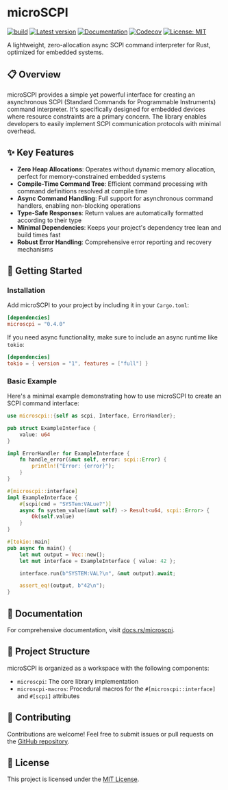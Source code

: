 # microSCPI

[![build](https://github.com/7h0ma5/microscpi/workflows/build/badge.svg)](https://github.com/7h0ma5/microscpi/actions)
[![Latest version](https://img.shields.io/crates/v/microscpi.svg)](https://crates.io/crates/microscpi)
[![Documentation](https://img.shields.io/docsrs/microscpi)](https://docs.rs/microscpi)
[![Codecov](https://img.shields.io/codecov/c/github/7h0ma5/microscpi)](https://codecov.io/github/7h0ma5/microscpi)
[![License: MIT](https://img.shields.io/badge/License-MIT-blue.svg)](LICENSE)

A lightweight, zero-allocation async SCPI command interpreter for Rust, optimized for embedded systems.

## 📋 Overview

microSCPI provides a simple yet powerful interface for creating an asynchronous SCPI (Standard Commands for Programmable Instruments) command interpreter. It's specifically designed for embedded devices where resource constraints are a primary concern. The library enables developers to easily implement SCPI communication protocols with minimal overhead.

## ✨ Key Features

- **Zero Heap Allocations**: Operates without dynamic memory allocation, perfect for memory-constrained embedded systems
- **Compile-Time Command Tree**: Efficient command processing with command definitions resolved at compile time
- **Async Command Handling**: Full support for asynchronous command handlers, enabling non-blocking operations
- **Type-Safe Responses**: Return values are automatically formatted according to their type
- **Minimal Dependencies**: Keeps your project's dependency tree lean and build times fast
- **Robust Error Handling**: Comprehensive error reporting and recovery mechanisms

## 🚀 Getting Started

### Installation

Add microSCPI to your project by including it in your `Cargo.toml`:

```toml
[dependencies]
microscpi = "0.4.0"
```

If you need async functionality, make sure to include an async runtime like `tokio`:

```toml
[dependencies]
tokio = { version = "1", features = ["full"] }
```

### Basic Example

Here's a minimal example demonstrating how to use microSCPI to create an SCPI command interface:

```rust
use microscpi::{self as scpi, Interface, ErrorHandler};

pub struct ExampleInterface {
    value: u64
}

impl ErrorHandler for ExampleInterface {
    fn handle_error(&mut self, error: scpi::Error) {
        println!("Error: {error}");
    }
}

#[microscpi::interface]
impl ExampleInterface {
    #[scpi(cmd = "SYSTem:VALue?")]
    async fn system_value(&mut self) -> Result<u64, scpi::Error> {
        Ok(self.value)
    }
}

#[tokio::main]
pub async fn main() {
    let mut output = Vec::new();
    let mut interface = ExampleInterface { value: 42 };

    interface.run(b"SYSTEM:VAL?\n", &mut output).await;

    assert_eq!(output, b"42\n");
}
```

## 📖 Documentation

For comprehensive documentation, visit [docs.rs/microscpi](https://docs.rs/microscpi).

## 🔧 Project Structure

microSCPI is organized as a workspace with the following components:

- `microscpi`: The core library implementation
- `microscpi-macros`: Procedural macros for the `#[microscpi::interface]` and `#[scpi]` attributes

## 👥 Contributing

Contributions are welcome! Feel free to submit issues or pull requests on the [GitHub repository](https://github.com/7h0ma5/microscpi).

## 📄 License

This project is licensed under the [MIT License](LICENSE).